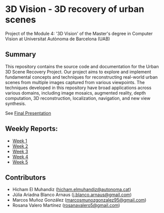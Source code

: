 # 3D Vision - 3D recovery of urban scenes
Project of the Module 4: '3D Vision' of the Master's degree in Computer Vision at Universitat Autònoma de Barcelona (UAB)

## Summary
This repository contains the source code and documentation for the Urban 3D Scene Recovery Project. Our project aims to explore and implement fundamental concepts and techniques for reconstructing real-world urban scenes from multiple images captured from various viewpoints. The techniques developed in this repository have broad applications across various domains, including image mosaics, augmented reality, depth computation, 3D reconstruction, localization, navigation, and new view synthesis. 

See [Final Presentation]()

## Weekly Reports:
- [Week 1]()
- [Week 2]()
- [Week 3]()
- [Week 4]()
- [Week 5]()

## Contributors
- Hicham El Muhandiz (hicham.elmuhandiz@autonoma.cat)
- Júlia Ariadna Blanco Arnaus (j.blanco.arnaus@gmail.com)
- Marcos Muñoz González (marcosmunozgonzalez95@gmail.com)
- Rosana Valero Martínez (rosanavalero5@gmail.com)
